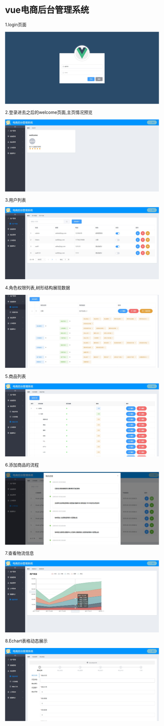 # vue电商后台管理系统

1.login页面

![](https://github.com/xiangdongzou/vue_shop/blob/master/img/v1.jpg)

2.登录进去之后的welcome页面,主页情况预览

![](https://github.com/xiangdongzou/vue_shop/blob/master/img/v2.jpg)

3.用户列表

![](https://github.com/xiangdongzou/vue_shop/blob/master/img/v3.jpg)

4.角色权限列表,树形结构展现数据

![](https://github.com/xiangdongzou/vue_shop/blob/master/img/v4.jpg)

5.商品列表

![](https://github.com/xiangdongzou/vue_shop/blob/master/img/v5.jpg)

6.添加商品的流程

![](https://github.com/xiangdongzou/vue_shop/blob/master/img/v6.jpg)

7.查看物流信息

![](https://github.com/xiangdongzou/vue_shop/blob/master/img/v7.jpg)

8.Echart表格动态展示

![](https://github.com/xiangdongzou/vue_shop/blob/master/img/v8.jpg)
